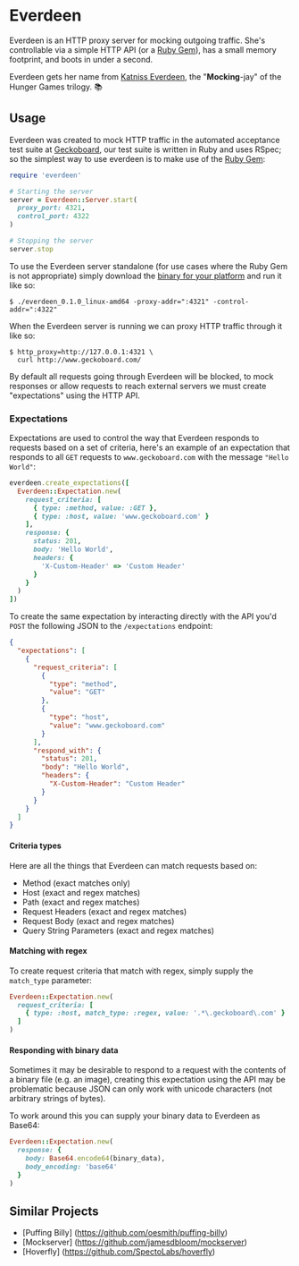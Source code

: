 # Everdeen

Everdeen is an HTTP proxy server for mocking outgoing traffic.
She's controllable via a simple HTTP API (or a [Ruby Gem](https://rubygems.org/gems/everdeen)), has a small memory footprint, and boots in under a second.

Everdeen gets her name from [Katniss Everdeen](https://en.wikipedia.org/wiki/Katniss_Everdeen), the "**Mocking**-jay" of the Hunger Games trilogy. :books:

## Usage

Everdeen was created to mock HTTP traffic in the automated acceptance test suite at [Geckoboard](https://www.geckoboard.com/), our test suite is written in Ruby and uses RSpec; so the simplest way to use everdeen is to make use of the [Ruby Gem](https://rubygems.org/gems/everdeen):


```ruby
require 'everdeen'

# Starting the server
server = Everdeen::Server.start(
  proxy_port: 4321,
  control_port: 4322
)

# Stopping the server
server.stop
```

To use the Everdeen server standalone (for use cases where the Ruby Gem is not appropriate) simply download the [binary for your platform](https://github.com/geckoboard/everdeen/releases) and run it like so:

```
$ ./everdeen_0.1.0_linux-amd64 -proxy-addr=":4321" -control-addr=":4322"
```

When the Everdeen server is running we can proxy HTTP traffic through it like so:

```
$ http_proxy=http://127.0.0.1:4321 \
  curl http://www.geckoboard.com/
```

By default all requests going through Everdeen will be blocked, to mock responses or allow requests to reach external servers we must create "expectations" using the HTTP API.

### Expectations

Expectations are used to control the way that Everdeen responds to requests based on a set of criteria, here's an example of an expectation that responds to all `GET` requests to `www.geckoboard.com` with the message `"Hello World"`:

```ruby
everdeen.create_expectations([
  Everdeen::Expectation.new(
    request_criteria: [
      { type: :method, value: :GET },
      { type: :host, value: 'www.geckoboard.com' }
    ],
    response: {
      status: 201,
      body: 'Hello World',
      headers: {
        'X-Custom-Header' => 'Custom Header'
      }
    }
  )
])
```

To create the same expectation by interacting directly with the API you'd `POST` the following JSON to the `/expectations` endpoint:

```json
{
  "expectations": [
    {
      "request_criteria": [
        {
          "type": "method",
          "value": "GET"
        },
        {
          "type": "host",
          "value": "www.geckoboard.com"
        }
      ],
      "respond_with": {
        "status": 201,
        "body": "Hello World",
        "headers": {
          "X-Custom-Header": "Custom Header"
        }
      }
    }
  ]
}
```

#### Criteria types

Here are all the things that Everdeen can match requests based on:

- Method (exact matches only)
- Host (exact and regex matches)
- Path (exact and regex matches)
- Request Headers (exact and regex matches)
- Request Body (exact and regex matches)
- Query String Parameters (exact and regex matches)

#### Matching with regex

To create request criteria that match with regex, simply supply the `match_type` parameter:

```ruby
Everdeen::Expectation.new(
  request_criteria: [
    { type: :host, match_type: :regex, value: '.*\.geckoboard\.com' }
  ]
)
```

#### Responding with binary data

Sometimes it may be desirable to respond to a request with the contents of a binary file (e.g. an image), creating this expectation using the API may be problematic because JSON can only work with unicode characters (not arbitrary strings of bytes).

To work around this you can supply your binary data to Everdeen as Base64:

```ruby
Everdeen::Expectation.new(
  response: {
    body: Base64.encode64(binary_data),
    body_encoding: 'base64'
  }
)
```

## Similar Projects

- [Puffing Billy] (https://github.com/oesmith/puffing-billy)
- [Mockserver] (https://github.com/jamesdbloom/mockserver)
- [Hoverfly] (https://github.com/SpectoLabs/hoverfly)
